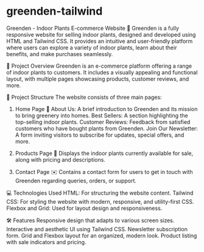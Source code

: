 # greenden-tailwind

Greenden - Indoor Plants E-commerce Website 🌿
Greenden is a fully responsive website for selling indoor plants, designed and developed using HTML and Tailwind CSS. It provides an intuitive and user-friendly platform where users can explore a variety of indoor plants, learn about their benefits, and make purchases seamlessly.

🌱 Project Overview
Greenden is an e-commerce platform offering a range of indoor plants to customers. It includes a visually appealing and functional layout, with multiple pages showcasing products, customer reviews, and more.

📂 Project Structure
The website consists of three main pages:

1. Home Page 🏡
About Us: A brief introduction to Greenden and its mission to bring greenery into homes.
Best Sellers: A section highlighting the top-selling indoor plants.
Customer Reviews: Feedback from satisfied customers who have bought plants from Greenden.
Join Our Newsletter: A form inviting visitors to subscribe for updates, special offers, and more.

2. Products Page 🛒
Displays the indoor plants currently available for sale, along with pricing and descriptions.

3. Contact Page ✉️
Contains a contact form for users to get in touch with Greenden regarding queries, orders, or support.

💻 Technologies Used
HTML: For structuring the website content.
Tailwind CSS: For styling the website with modern, responsive, and utility-first CSS.
Flexbox and Grid: Used for layout design and responsiveness.

🛠 Features
Responsive design that adapts to various screen sizes.
Interactive and aesthetic UI using Tailwind CSS.
Newsletter subscription form.
Grid and Flexbox layout for an organized, modern look.
Product listing with sale indicators and pricing.